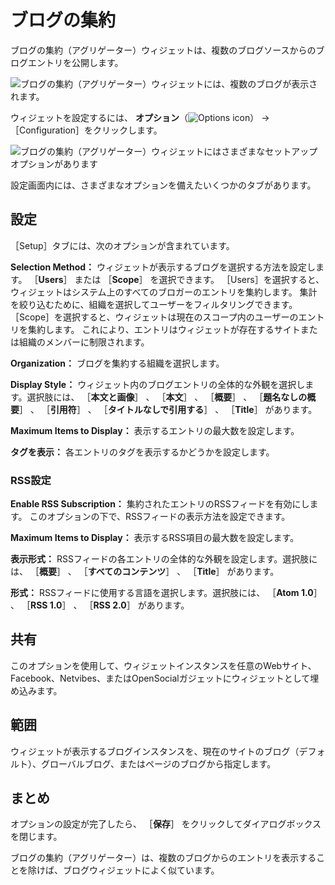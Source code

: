 # ブログの集約

ブログの集約（アグリゲーター）ウィジェットは、複数のブログソースからのブログエントリを公開します。

![ブログの集約（アグリゲーター）ウィジェットには、複数のブログが表示されます。](aggregating-blogs/images/03.png)

ウィジェットを設定するには、 **オプション**（![Options icon](../../images/icon-app-options.png)） &rarr; ［Configuration］をクリックします。

![ブログの集約（アグリゲーター）ウィジェットにはさまざまなセットアップオプションがあります](aggregating-blogs/images/02.png)

設定画面内には、さまざまなオプションを備えたいくつかのタブがあります。

<a name="setup" />

## 設定

［Setup］タブには、次のオプションが含まれています。

**Selection Method：** ウィジェットが表示するブログを選択する方法を設定します。 ［**Users**］ または ［**Scope**］ を選択できます。 ［Users］を選択すると、ウィジェットはシステム上のすべてのブロガーのエントリを集約します。 集計を絞り込むために、組織を選択してユーザーをフィルタリングできます。 ［Scope］を選択すると、ウィジェットは現在のスコープ内のユーザーのエントリを集約します。 これにより、エントリはウィジェットが存在するサイトまたは組織のメンバーに制限されます。

**Organization：** ブログを集約する組織を選択します。

**Display Style：** ウィジェット内のブログエントリの全体的な外観を選択します。選択肢には、 ［**本文と画像**］ 、 ［**本文**］ 、 ［**概要**］ 、 ［**題名なしの概要**］ 、 ［**引用符**］ 、 ［**タイトルなしで引用する**］ 、 ［**Title**］ があります。

**Maximum Items to Display：** 表示するエントリの最大数を設定します。

**タグを表示：** 各エントリのタグを表示するかどうかを設定します。

### RSS設定

**Enable RSS Subscription：** 集約されたエントリのRSSフィードを有効にします。 このオプションの下で、RSSフィードの表示方法を設定できます。

**Maximum Items to Display：** 表示するRSS項目の最大数を設定します。

**表示形式：** RSSフィードの各エントリの全体的な外観を設定します。選択肢には、 ［**概要**］ 、 ［**すべてのコンテンツ**］ 、 ［**Title**］ があります。

**形式：** RSSフィードに使用する言語を選択します。選択肢には、 ［**Atom 1.0**］ 、 ［**RSS 1.0**］ 、 ［**RSS 2.0**］ があります。

<a name="sharing" />

## 共有

このオプションを使用して、ウィジェットインスタンスを任意のWebサイト、Facebook、Netvibes、またはOpenSocialガジェットにウィジェットとして埋め込みます。

<a name="scope" />

## 範囲

ウィジェットが表示するブログインスタンスを、現在のサイトのブログ（デフォルト）、グローバルブログ、またはページのブログから指定します。

<a name="conclusion" />

## まとめ

オプションの設定が完了したら、 ［**保存**］ をクリックしてダイアログボックスを閉じます。

ブログの集約（アグリゲーター）は、複数のブログからのエントリを表示することを除けば、ブログウィジェットによく似ています。